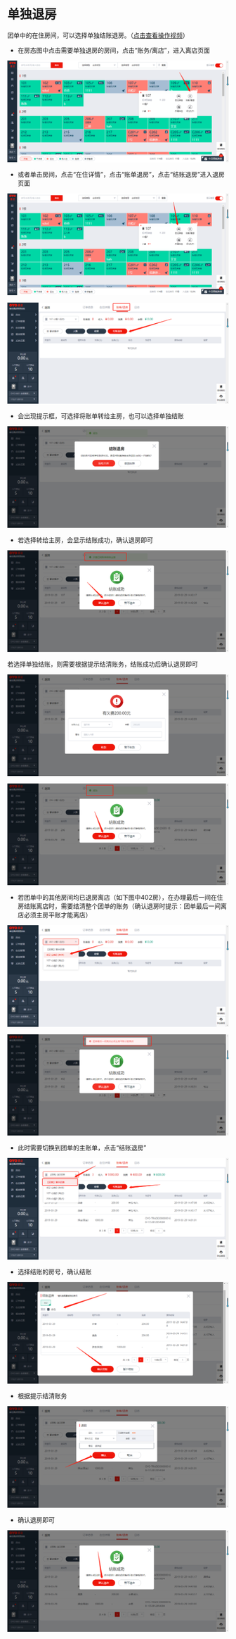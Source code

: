 # 单独退房

团单中的在住房间，可以选择单独结账退房。（[点击查看操作视频](http://crs-pms-vidio.oss-cn-beijing.aliyuncs.com/%E9%80%90%E4%B8%80%E9%80%80%E6%88%BF.mp4)）

* 在房态图中点击需要单独退房的房间，点击“账务/离店”，进入离店页面

![](../../../.gitbook/assets/image%20%28621%29.png)

* 或者单击房间，点击“在住详情”，点击“账单退房”，点击“结账退房”进入退房页面

![](../../../.gitbook/assets/image%20%28359%29.png)

![](../../../.gitbook/assets/image%20%28146%29.png)

* 会出现提示框，可选择将账单转给主房，也可以选择单独结账

![](../../../.gitbook/assets/image%20%2821%29.png)

* 若选择转给主房，会显示结账成功，确认退房即可

![](../../../.gitbook/assets/image%20%28514%29.png)

若选择单独结账，则需要根据提示结清账务，结账成功后确认退房即可

![](../../../.gitbook/assets/image%20%28622%29.png)

![](../../../.gitbook/assets/image%20%28530%29.png)

* 若团单中的其他房间均已退房离店（如下图中402房），在办理最后一间在住房结账离店时，需要结清整个团单的账务（确认退房时提示：团单最后一间离店必须主房平账才能离店）

![](../../../.gitbook/assets/image%20%28358%29.png)

![](../../../.gitbook/assets/image%20%28368%29.png)

* 此时需要切换到团单的主账单，点击“结账退房”

![](../../../.gitbook/assets/image%20%28461%29.png)

* 选择结账的房号，确认结账

![](../../../.gitbook/assets/image%20%28560%29.png)

* 根据提示结清账务

![](../../../.gitbook/assets/image%20%28450%29.png)

* 确认退房即可

![](../../../.gitbook/assets/image%20%28323%29.png)



